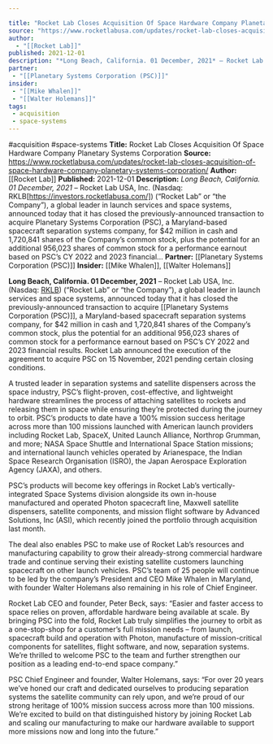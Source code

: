 ```yaml
---

title: "Rocket Lab Closes Acquisition Of Space Hardware Company Planetary Systems Corporation "
source: "https://www.rocketlabusa.com/updates/rocket-lab-closes-acquisition-of-space-hardware-company-planetary-systems-corporation/"
author:
  - "[[Rocket Lab]]"
published: 2021-12-01
description: "*Long Beach, California. 01 December, 2021* – Rocket Lab USA, Inc. (Nasdaq: RKLB[https://investors.rocketlabusa.com/]) (“Rocket Lab” or “the Company”), a global leader in launch services and space systems, announced today that it has closed the previously-announced transaction to acquire Planetary Systems Corporation (PSC), a Maryland-based spacecraft separation systems company, for $42 million in cash and 1,720,841 shares of the Company’s common stock, plus the potential for an additional 956,023 shares of common stock for a performance earnout based on PSC’s CY 2022 and 2023 financial..."
partner: 
 - "[[Planetary Systems Corporation (PSC)]]"
insider:
 - "[[Mike Whalen]]"
 - "[[Walter Holemans]]"
tags:
 - acquisition
 - space-systems
---
```


#acquisition #space-systems
**Title:** Rocket Lab Closes Acquisition Of Space Hardware Company Planetary Systems Corporation 
**Source:** https://www.rocketlabusa.com/updates/rocket-lab-closes-acquisition-of-space-hardware-company-planetary-systems-corporation/
**Author:** [[Rocket Lab]]
**Published:** 2021-12-01
**Description:** *Long Beach, California. 01 December, 2021* – Rocket Lab USA, Inc. (Nasdaq: RKLB[https://investors.rocketlabusa.com/]) (“Rocket Lab” or “the Company”), a global leader in launch services and space systems, announced today that it has closed the previously-announced transaction to acquire Planetary Systems Corporation (PSC), a Maryland-based spacecraft separation systems company, for $42 million in cash and 1,720,841 shares of the Company’s common stock, plus the potential for an additional 956,023 shares of common stock for a performance earnout based on PSC’s CY 2022 and 2023 financial...
**Partner:** [[Planetary Systems Corporation (PSC)]]
**Insider:** [[Mike Whalen]], [[Walter Holemans]]

**Long Beach, California. 01 December, 2021** – Rocket Lab USA, Inc. (Nasdaq: [RKLB](https://investors.rocketlabusa.com/)) (“Rocket Lab” or “the Company”), a global leader in launch services and space systems, announced today that it has closed the previously-announced transaction to acquire [[Planetary Systems Corporation (PSC)]], a Maryland-based spacecraft separation systems company, for $42 million in cash and 1,720,841 shares of the Company’s common stock, plus the potential for an additional 956,023 shares of common stock for a performance earnout based on PSC’s CY 2022 and 2023 financial results. Rocket Lab announced the execution of the agreement to acquire PSC on 15 November, 2021 pending certain closing conditions.

A trusted leader in separation systems and satellite dispensers across the space industry, PSC’s flight-proven, cost-effective, and lightweight hardware streamlines the process of attaching satellites to rockets and releasing them in space while ensuring they’re protected during the journey to orbit. PSC’s products to date have a 100% mission success heritage across more than 100 missions launched with American launch providers including Rocket Lab, SpaceX, United Launch Alliance, Northrop Grumman, and more; NASA Space Shuttle and International Space Station missions; and international launch vehicles operated by Arianespace, the Indian Space Research Organisation (ISRO), the Japan Aerospace Exploration Agency (JAXA), and others.

PSC’s products will become key offerings in Rocket Lab’s vertically-integrated Space Systems division alongside its own in-house manufactured and operated Photon spacecraft line, Maxwell satellite dispensers, satellite components, and mission flight software by Advanced Solutions, Inc (ASI), which recently joined the portfolio through acquisition last month.

The deal also enables PSC to make use of Rocket Lab’s resources and manufacturing capability to grow their already-strong commercial hardware trade and continue serving their existing satellite customers launching spacecraft on other launch vehicles. PSC’s team of 25 people will continue to be led by the company’s President and CEO Mike Whalen in Maryland, with founder Walter Holemans also remaining in his role of Chief Engineer.

Rocket Lab CEO and founder, Peter Beck, says: “Easier and faster access to space relies on proven, affordable hardware being available at scale. By bringing PSC into the fold, Rocket Lab truly simplifies the journey to orbit as a one-stop-shop for a customer’s full mission needs – from launch, spacecraft build and operation with Photon, manufacture of mission-critical components for satellites, flight software, and now, separation systems. We’re thrilled to welcome PSC to the team and further strengthen our position as a leading end-to-end space company.” 

PSC Chief Engineer and founder, Walter Holemans, says: “For over 20 years we’ve honed our craft and dedicated ourselves to producing separation systems the satellite community can rely upon, and we’re proud of our strong heritage of 100% mission success across more than 100 missions. We’re excited to build on that distinguished history by joining Rocket Lab and scaling our manufacturing to make our hardware available to support more missions now and long into the future.”